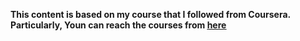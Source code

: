 **This content is based on my course that I followed from Coursera. Particularly, Youn can reach the courses from [<ins>here</ins>](https://www.deeplearning.ai/)**
